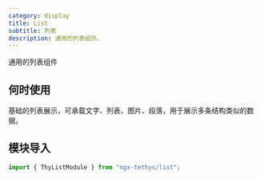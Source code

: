 ```yaml
---
category: display
title: List
subtitle: 列表
description: 通用的列表组件。
---
```


<alert>通用的列表组件</alert>

## 何时使用
基础的列表展示，可承载文字、列表、图片、段落，用于展示多条结构类似的数据。

## 模块导入
```ts
import { ThyListModule } from "ngx-tethys/list";
```

<examples />
